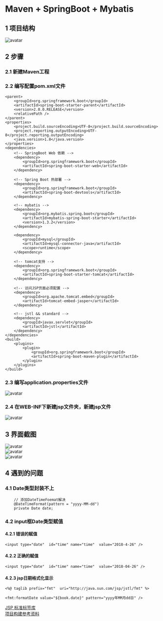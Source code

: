# Maven + SpringBoot + Mybatis
## 1 项目结构
![avatar](mylib/1-1.png)
## 2 步骤
### 2.1 新建Maven工程
### 2.2 编写配置pom.xml文件
~~~
<parent>
	<groupId>org.springframework.boot</groupId>
	<artifactId>spring-boot-starter-parent</artifactId>
	<version>2.0.0.RELEASE</version>
	<relativePath />
</parent>  
<properties>
	<project.build.sourceEncoding>UTF-8</project.build.sourceEncoding>
	<project.reporting.outputEncoding>UTF-8</project.reporting.outputEncoding>
	<java.version>1.8</java.version>
</properties>  
<dependencies>
    <!-- SpringBoot Web 依赖 -->
    <dependency>
        <groupId>org.springframework.boot</groupId>
        <artifactId>spring-boot-starter-web</artifactId>
    </dependency>

    <!-- Spring Boot 热部署 -->
    <dependency>
        <groupId>org.springframework.boot</groupId>
        <artifactId>spring-boot-devtools</artifactId>
    </dependency>

    <!-- mybatis -->
    <dependency>
        <groupId>org.mybatis.spring.boot</groupId>
        <artifactId>mybatis-spring-boot-starter</artifactId>
        <version>1.3.2</version>
    </dependency>

    <dependency>
        <groupId>mysql</groupId>
        <artifactId>mysql-connector-java</artifactId>
        <scope>runtime</scope>
    </dependency>

    <!-- tomcat支持 -->
    <dependency>
        <groupId>org.springframework.boot</groupId>
        <artifactId>spring-boot-starter-tomcat</artifactId>
    </dependency>

    <!-- 访问JSP页面必须配置 -->
    <dependency>
        <groupId>org.apache.tomcat.embed</groupId>
        <artifactId>tomcat-embed-jasper</artifactId>
    </dependency>

    <!-- jstl && standard -->
    <dependency>
        <groupId>javax.servlet</groupId>
        <artifactId>jstl</artifactId>
    </dependency>
</dependencies>  
<build>
    <plugins>
        <plugin>
            <groupId>org.springframework.boot</groupId>
            <artifactId>spring-boot-maven-plugin</artifactId>
        </plugin>
    </plugins>
</build>
~~~
### 2.3 编写application.properties文件
![avatar](mylib/2-1.png)
### 2.4 在WEB-INF下新建jsp文件夹，新建jsp文件
![avatar](mylib/2-2.png)

## 3 界面截图
![avatar](mylib/3-1.png)  
![avatar](mylib/3-2.png)  
![avatar](mylib/3-3.png)


## 4 遇到的问题
### 4.1 Date类型封装不上
~~~
    // 添加DateTimeFoemat解决
    @DateTimeFormat(pattern = "yyyy-MM-dd")
    private Date date;
~~~
### 4.2 input框Date类型赋值
#### 4.2.1 错误的赋值
~~~
<input type="date"  id="time" name="time"  value="2018-4-26" />
~~~
#### 4.2.2 正确的赋值
~~~
<input type="date"  id="time" name="time"  value="2018-04-26" />
~~~
#### 4.2.3 jsp日期格式化显示
~~~
<%@ taglib prefix="fmt"  uri="http://java.sun.com/jsp/jstl/fmt" %>

<fmt:formatDate value="${book.date}" pattern="yyyy年MM月dd日" />
~~~
[JSP 标准标签库](https://www.runoob.com/jsp/jsp-jstl.html)  
[项目构建参考资料](https://blog.csdn.net/madcode2222222222222/article/details/79063753)
